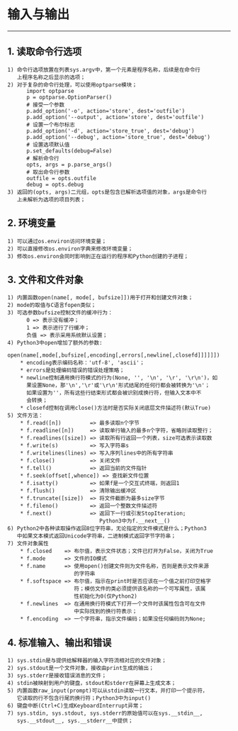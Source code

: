 # **输入与输出**
***

## **1. 读取命令行选项**
    1) 命令行选项放置在列表sys.argv中，第一个元素是程序名称，后续是在命令行
       上程序名称之后显示的选项；
    2) 对于复杂的命令行处理，可以使用optparse模块；
          import optparse
          p = optparse.OptionParser()
          # 接受一个参数
          p.add_option('-o', action='store', dest='outfile')
          p.add_option('--output', action='store', dest='outfile')
          # 设置一个布尔标志
          p.add_option('-d', action='store_true', dest='debug')
          p.add_option('--debug', action='store_true', dest='debug')
          # 设置选项默认值
          p.set_defaults(debug=False)
          # 解析命令行
          opts, args = p.parse_args()
          # 取出命令行参数
          outfile = opts.outfile
          debug = opts.debug
    3) 返回的(opts, args)二元组，opts是包含已解析选项值的对象，args是命令行
       上未解析为选项的项目列表；

## **2. 环境变量**
    1) 可以通过os.environ访问环境变量；
    2) 可以直接修改os.environ字典来修改环境变量；
    3) 修改os.environ会同时影响到正在运行的程序和Python创建的子进程；

## **3. 文件和文件对象**
    1) 内置函数open(name[, mode[, bufsize]])用于打开和创建文件对象；
    2) mode的取值与C语言fopen类似；
    3) 可选参数bufsize控制文件的缓冲行为：
          0 => 表示没有缓冲；
          1 => 表示进行了行缓冲；
          负值 => 表示采用系统默认设置；
    4) Python3中open增加了额外的参数:
        open(name[,mode[,bufsize[,encoding[,errors[,newline[,closefd]]]]]])
        * encoding表示编码名称：'utf-8', 'ascii'；
        * errors是处理编码错误的错误处理策略；
        * newline控制通用换行符模式的行为(None, '', '\n', '\r', '\r\n')，如
          果设置None，那'\n','\r'或'\r\n'形式结尾的任何行都会被转换为'\n'；
          如果设置为''，所有这些行结束形式都会被识别成换行符，但输入文本中不
          会转换；
        * closefd控制在调用close()方法时是否实际关闭底层文件描述符(默认True)
    5) 文件方法：
        * f.read([n])         => 最多读取n个字节
        * f.readline([n])     => 读取单行输入的最多n个字符，省略则读取整行；
        * f.readlines([size]) => 读取所有行返回一个列表，size可选表示读取数
        * f.write(s)          => 写入字符串s
        * f.writelines(lines) => 写入序列lines中的所有字符串
        * f.close()           => 关闭文件
        * f.tell()            => 返回当前的文件指针
        * f.seek(offset[,whence]) => 查找新文件位置
        * f.isatty()          => 如果f是一个交互式终端，则返回1
        * f.flush()           => 清除输出缓冲区
        * f.truncate([size])  => 将文件截断为最多size字节
        * f.fileno()          => 返回一个整数文件描述符
        * f.next()            => 返回下一行或引发StopIteration;
                                 Python3中为f.__next__()
    6) Python2中各种读取操作返回8位字符串，无论指定的文件模式是什么；Python3
       中如果文本模式返回Unicode字符串，二进制模式返回字节字符串；
    7) 文件对象属性
        * f.closed    => 布尔值，表示文件状态；文件已打开为False，关闭为True
        * f.mode      => 文件的IO模式
        * f.name      => 使用open()创建文件则为文件名称，否则是表示文件来源
                         的字符串
        * f.softspace => 布尔值，指示在print时是否应该在一个值之前打印空格字
                         符；模仿文件的类必须提供该名称的一个可写属性，该属
                         性初始化为0(仅Python2)
        * f.newlines  => 在通用换行符模式下打开一个文件时该属性包含可在文件
                         中实际找到的换行符表示；
        * f.encoding  => 一个字符串，指示文件编码；如果没任何编码则为None;

## **4. 标准输入、输出和错误**
    1) sys.stdin是与提供给解释器的输入字符流相对应的文件对象；
    2) sys.stdout是一个文件对象，接收由print生成的输出；
    3) sys.stderr是接收错误消息的文件；
    4) stdin被映射到用户的键盘，stdout和stderr在屏幕上生成文本；
    5) 内置函数raw_input(prompt)可以从stdin读取一行文本，并打印一个提示符，
       它读取的行不包含行尾的换行符；Python3中为input()
    6) 键盘中断(Ctrl+C)生成KeyboardInterrupt异常；
    7) sys.stdin, sys.stdout, sys.stderr的原始值可以在sys.__stdin__, 
       sys.__stdout__, sys.__stderr__中提供；
